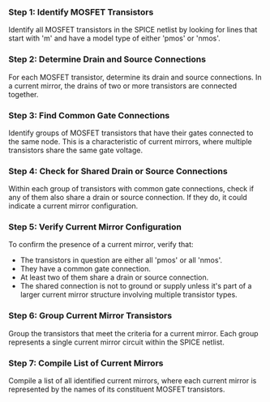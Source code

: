 
### Step 1: Identify MOSFET Transistors
Identify all MOSFET transistors in the SPICE netlist by looking for lines that start with 'm' and have a model type of either 'pmos' or 'nmos'.

### Step 2: Determine Drain and Source Connections
For each MOSFET transistor, determine its drain and source connections. In a current mirror, the drains of two or more transistors are connected together.

### Step 3: Find Common Gate Connections
Identify groups of MOSFET transistors that have their gates connected to the same node. This is a characteristic of current mirrors, where multiple transistors share the same gate voltage.

### Step 4: Check for Shared Drain or Source Connections
Within each group of transistors with common gate connections, check if any of them also share a drain or source connection. If they do, it could indicate a current mirror configuration.

### Step 5: Verify Current Mirror Configuration
To confirm the presence of a current mirror, verify that:
- The transistors in question are either all 'pmos' or all 'nmos'.
- They have a common gate connection.
- At least two of them share a drain or source connection.
- The shared connection is not to ground or supply unless it's part of a larger current mirror structure involving multiple transistor types.

### Step 6: Group Current Mirror Transistors
Group the transistors that meet the criteria for a current mirror. Each group represents a single current mirror circuit within the SPICE netlist.

### Step 7: Compile List of Current Mirrors
Compile a list of all identified current mirrors, where each current mirror is represented by the names of its constituent MOSFET transistors.
